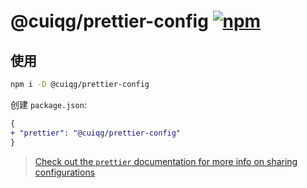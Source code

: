 # @cuiqg/prettier-config [![npm](https://img.shields.io/npm/v/%40cuiqg%2Fprettier-config?style=flat-square)](https://www.npmjs.com/package/@cuiqg/prettier-config)

## 使用

```sh
npm i -D @cuiqg/prettier-config
```

创建 `package.json`:

```diff json
{
+ "prettier": "@cuiqg/prettier-config"
}
```

> [Check out the `prettier` documentation for more info on sharing configurations](https://prettier.io/docs/en/configuration.html#sharing-configurations)
